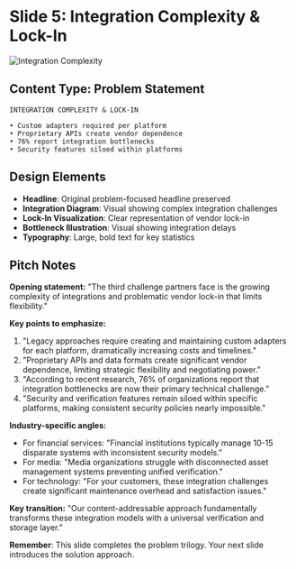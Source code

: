 # Slide 5: Integration Complexity & Lock-In

![Integration Complexity](../images/slide5.png)

## Content Type: Problem Statement

```
INTEGRATION COMPLEXITY & LOCK-IN

• Custom adapters required per platform
• Proprietary APIs create vendor dependence
• 76% report integration bottlenecks
• Security features siloed within platforms
```

## Design Elements

- **Headline**: Original problem-focused headline preserved
- **Integration Diagram**: Visual showing complex integration challenges
- **Lock-In Visualization**: Clear representation of vendor lock-in
- **Bottleneck Illustration**: Visual showing integration delays
- **Typography**: Large, bold text for key statistics

## Pitch Notes

**Opening statement:**
"The third challenge partners face is the growing complexity of integrations and problematic vendor lock-in that limits flexibility."

**Key points to emphasize:**
1. "Legacy approaches require creating and maintaining custom adapters for each platform, dramatically increasing costs and timelines."
2. "Proprietary APIs and data formats create significant vendor dependence, limiting strategic flexibility and negotiating power."
3. "According to recent research, 76% of organizations report that integration bottlenecks are now their primary technical challenge."
4. "Security and verification features remain siloed within specific platforms, making consistent security policies nearly impossible."

**Industry-specific angles:**
- For financial services: "Financial institutions typically manage 10-15 disparate systems with inconsistent security models."
- For media: "Media organizations struggle with disconnected asset management systems preventing unified verification."
- For technology: "For your customers, these integration challenges create significant maintenance overhead and satisfaction issues."

**Key transition:**
"Our content-addressable approach fundamentally transforms these integration models with a universal verification and storage layer."

**Remember**: This slide completes the problem trilogy. Your next slide introduces the solution approach.